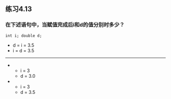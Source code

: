 ## 练习4.13
### 在下述语句中，当赋值完成后i和d的值分别时多少？
    int i; double d;
* d = i = 3.5
* i = d = 3.5
***

* * i = 3
  * d = 3.0  

* * i = 3
  * d = 3.5